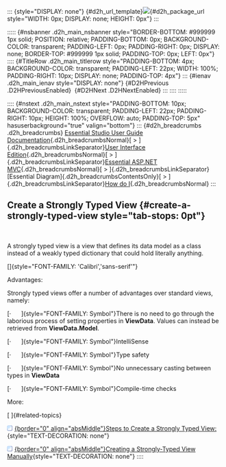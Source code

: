 ::: {style="DISPLAY: none"}
[](ms-xhelp:///?Id=d2h_url_template){#d2h_url_template}![](!package_url!){#d2h_package_url style="WIDTH: 0px; DISPLAY: none; HEIGHT: 0px"}
:::

::::: {#nsbanner .d2h_main_nsbanner style="BORDER-BOTTOM: #999999 1px solid; POSITION: relative; PADDING-BOTTOM: 0px; BACKGROUND-COLOR: transparent; PADDING-LEFT: 0px; PADDING-RIGHT: 0px; DISPLAY: none; BORDER-TOP: #999999 1px solid; PADDING-TOP: 0px; LEFT: 0px"}
:::: {#TitleRow .d2h_main_titlerow style="PADDING-BOTTOM: 4px; BACKGROUND-COLOR: transparent; PADDING-LEFT: 22px; WIDTH: 100%; PADDING-RIGHT: 10px; DISPLAY: none; PADDING-TOP: 4px"}
::: {#ienav .d2h_main_ienav style="DISPLAY: none"}
[](ms-xhelp:///?Id=d217e351-1033-4004-81d7-d400a51e195d){#D2HPrevious .D2HPreviousEnabled}  [](ms-xhelp:///?Id=cad66249-b9b0-4d1a-83a7-1aa0bf2a7151){#D2HNext .D2HNextEnabled}
:::
::::
:::::

:::: {#nstext .d2h_main_nstext style="PADDING-BOTTOM: 10px; BACKGROUND-COLOR: transparent; PADDING-LEFT: 22px; PADDING-RIGHT: 10px; HEIGHT: 100%; OVERFLOW: auto; PADDING-TOP: 5px" hasuserbackground="true" valign="bottom"}
::: {#d2h_breadcrumbs .d2h_breadcrumbs}
[Essential Studio User Guide Documentation](ms-xhelp:///?Id=12457748-09e3-4d74-a240-8e049cedf030){.d2h_breadcrumbsNormal}[ \> ]{.d2h_breadcrumbsLinkSeparator}[User Interface Edition](ms-xhelp:///?Id=c29296b7-531c-413b-a0ec-488ca1f7f669){.d2h_breadcrumbsNormal}[ \> ]{.d2h_breadcrumbsLinkSeparator}[Essential ASP.NET MVC](ms-xhelp:///?Id=4b14e7d1-65c4-4f67-b1aa-2c37709905a5){.d2h_breadcrumbsNormal}[ \> ]{.d2h_breadcrumbsLinkSeparator}[Essential Diagram]{.d2h_breadcrumbsContentsOnly}[ \> ]{.d2h_breadcrumbsLinkSeparator}[How do I](ms-xhelp:///?Id=d217e351-1033-4004-81d7-d400a51e195d){.d2h_breadcrumbsNormal}
:::

## Create a Strongly Typed View {#create-a-strongly-typed-view style="tab-stops: 0pt"}

 

A strongly typed view is a view that defines its data model as a class instead of a weakly typed dictionary that could hold literally anything.

[]{style="FONT-FAMILY: 'Calibri','sans-serif'"} 

Advantages:

Strongly typed views offer a number of advantages over standard views, namely:

[·      ]{style="FONT-FAMILY: Symbol"}There is no need to go through the laborious process of setting properties in **ViewData**. Values can instead be retrieved from **ViewData.Model**.

[·      ]{style="FONT-FAMILY: Symbol"}IntelliSense

[·      ]{style="FONT-FAMILY: Symbol"}Type safety

[·      ]{style="FONT-FAMILY: Symbol"}No unnecessary casting between types in **ViewData**

[·      ]{style="FONT-FAMILY: Symbol"}Compile-time checks

More:

[ ]{#related-topics}

[![](button.gif){border="0" align="absMiddle"}Steps to Create a Strongly Typed View:](ms-xhelp:///?Id=cad66249-b9b0-4d1a-83a7-1aa0bf2a7151){style="TEXT-DECORATION: none"}

[![](button.gif){border="0" align="absMiddle"}Creating a Strongly-Typed View Manually](ms-xhelp:///?Id=6746596b-faa6-4d9f-8a3a-03a11aa084dd){style="TEXT-DECORATION: none"}
::::
